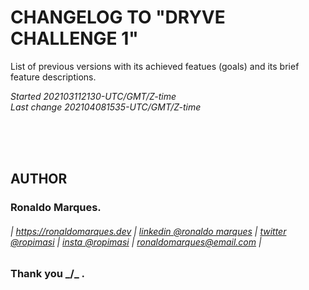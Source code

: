 # CHANGELOG TO "DRYVE CHALLENGE 1"
List of previous versions with its achieved featues (goals) and its brief feature descriptions.  
  
*Started 202103112130-UTC/GMT/Z-time*  
*Last change 202104081535-UTC/GMT/Z-time*  
  
&nbsp;  
&nbsp;  
&nbsp;
  
<a name="author"></a>
## AUTHOR
### Ronaldo Marques.
###### | https://ronaldomarques.dev | [linkedin @ronaldo marques](https://linkedin.com/in/ropimasi/) | [twitter @ropimasi](https://twitter.com/ropimasi/) | [insta @ropimasi](https://instagram.com/ropimasi/) | ronaldomarques@email.com |
### Thank you _/\_ .  
&nbsp;  
  
  